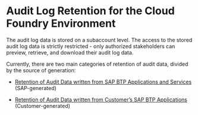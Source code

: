 <!-- loioadaefa64228e49ddbe40c15f63a4f74b -->

# Audit Log Retention for the Cloud Foundry Environment

The audit log data is stored on a subaccount level. The access to the stored audit log data is strictly restricted - only authorized stakeholders can preview, retrieve, and download their audit log data.

Currently, there are two main categories of retention of audit data, divided by the source of generation:

-   [Retention of Audit Data written from SAP BTP Applications and Services](retention-of-audit-data-written-from-sap-btp-applications-and-services-3ea497f.md) \(SAP-generated\)

-   [Retention of Audit Data written from Customer’s SAP BTP Applications](retention-of-audit-data-written-from-customer-s-sap-btp-applications-9cf4217.md) \(Customer-generated\)


